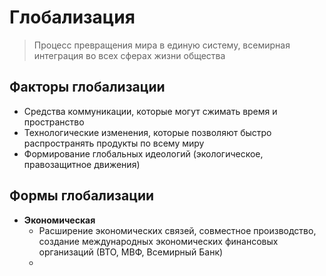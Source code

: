 # Глобализация
> Процесс превращения мира в единую систему, всемирная интеграция во всех сферах жизни общества

## Факторы глобализации
- Средства коммуникации, которые могут сжимать время и пространство
- Технологические изменения, которые позволяют быстро распространять продукты по всему миру
- Формирование глобальных идеологий (экологическое, правозащитное движения)

## Формы глобализации
- **Экономическая**
	- Расширение экономических связей, совместное производство, создание международных экономических финансовых организаций (ВТО, МВФ, Всемирный Банк)
	- 